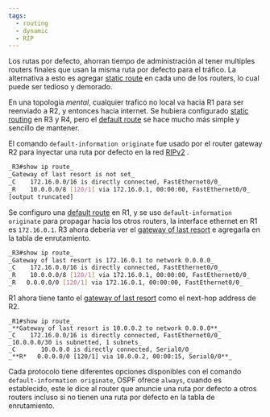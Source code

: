 ```yaml
---
tags:
  - routing
  - dynamic
  - RIP
---
```


Los rutas por defecto, ahorran tiempo de administración al tener multiples routers finales que usan la misma ruta por defecto para el tráfico. La alternativa a esto es agregar [static route](static%20routing.md) en cada uno de los routers, lo cual puede ser tedioso y demorado. 

En una topologia _mental_, cualquier trafico no local va hacia R1 para ser reenviado a R2, y entonces hacia internet. Se hubiera configurado [static routing](static%20routing.md) en R3 y R4, pero el [default route](default%20routes%20for%20RIPv2.md) se hace mucho más simple y sencillo de mantener. 

El comando `default-information originate` fue usado por el router gateway R2 para inyectar una ruta por defecto en la red [RIPv2](RIPv2.md) .

``` bash
_R3#show ip route_
_Gateway of last resort is not set_
_C    172.16.0.0/16 is directly connected, FastEthernet0/0_
_R    10.0.0.0/8 [120/1] via 172.16.0.1, 00:00:00, FastEthernet0/0_
[output truncated]
```

Se configuro una [default route](default%20routes%20for%20RIPv2.md) en R1, y se uso `default-information originate` para propagar hacia los otros  routers, la interface ethernet en R1 es `172.16.0.1`.
R3 ahora deberia ver el [gateway of last resort](gateway%20of%20last%20resort.md) e agregarla en la tabla de enrutamiento.

``` bash
_R3#show ip route_
_Gateway of last resort is 172.16.0.1 to network 0.0.0.0_
_C    172.16.0.0/16 is directly connected, FastEthernet0/0_
_R    10.0.0.0/8 [120/1] via 172.16.0.1, 00:00:00, FastEthernet0/0_
_R   0.0.0.0/0 [120/1] via 172.16.0.1, 00:00:00, FastEthernet0/0_
```


R1 ahora tiene tanto el [gateway of last resort](gateway%20of%20last%20resort.md) como el next-hop address de R2.

```
_R1#show ip route_
_**Gateway of last resort is 10.0.0.2 to network 0.0.0.0**_
_C    172.16.0.0/16 is directly connected, FastEthernet0/0_
_10.0.0.0/30 is subnetted, 1 subnets_
_C       10.0.0.0 is directly connected, Serial0/0_
_**R*   0.0.0.0/0 [120/1] via 10.0.0.2, 00:00:15, Serial0/0**_
```

Cada protocolo tiene diferentes opciones disponibles con el comando `default-information originate`, OSPF ofrece `always`, cuando es establecido, este le dice al router que anuncie una ruta por defecto a otros routers incluso si no tienen una ruta por defecto en la tabla de enrutamiento. 